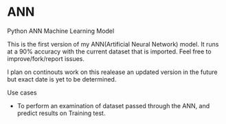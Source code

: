 # ANN
Python ANN Machine Learning Model

This is the first version of my ANN(Artificial Neural Network) model. It runs at a 90% accuracy with the current dataset that is imported. Feel free to improve/fork/report issues.

I plan on continouts work on this realease an updated version in the future but exact date is yet to be determined.

Use cases
  
 - To perform an examination of dataset passed through the ANN, and predict results on Training test.
